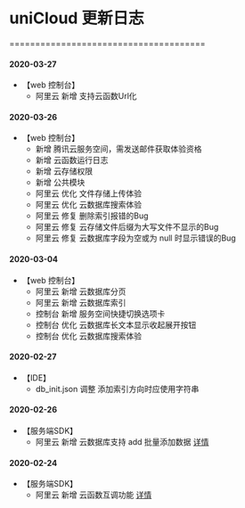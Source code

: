 # uniCloud 更新日志
======================================
#### 2020-03-27
* 【web 控制台】
  + 阿里云 新增 支持云函数Url化

#### 2020-03-26
* 【web 控制台】
  + 新增 腾讯云服务空间，需发送邮件获取体验资格
  + 新增 云函数运行日志
  + 新增 云存储权限
  + 新增 公共模块
  + 阿里云 优化 文件存储上传体验
  + 阿里云 优化 云数据库搜索体验
  + 阿里云 修复 删除索引报错的Bug
  + 阿里云 修复 云存储文件后缀为大写文件不显示的Bug
  + 阿里云 修复 云数据库字段为空或为 null 时显示错误的Bug
 

#### 2020-03-04
* 【web 控制台】
  + 阿里云 新增 云数据库分页
  + 阿里云 新增 云数据库索引
  + 控制台 新增 服务空间快捷切换选项卡
  + 控制台 优化 云数据库长文本显示收起展开按钮
  + 控制台 优化 云数据库搜索体验

#### 2020-02-27
* 【IDE】
  + db_init.json 调整 添加索引方向时应使用字符串

#### 2020-02-26
* 【服务端SDK】
  + 阿里云 新增 云数据库支持 add 批量添加数据 [详情](https://uniapp.dcloud.io/uniCloud/cf-database?id=add)

#### 2020-02-24
* 【服务端SDK】
  + 阿里云 新增 云函数互调功能 [详情](https://uniapp.dcloud.io/uniCloud/cf-functions?id=callbyfunction)